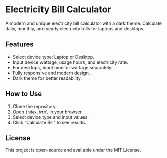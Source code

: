 # Electricity Bill Calculator

A modern and unique electricity bill calculator with a dark theme. Calculate daily, monthly, and yearly electricity bills for laptops and desktops.

## Features

- Select device type: Laptop or Desktop.
- Input device wattage, usage hours, and electricity rate.
- For desktops, input monitor wattage separately.
- Fully responsive and modern design.
- Dark theme for better readability.

## How to Use

1. Clone the repository.
2. Open `index.html` in your browser.
3. Select device type and input values.
4. Click "Calculate Bill" to see results.

## License

This project is open-source and available under the MIT License.